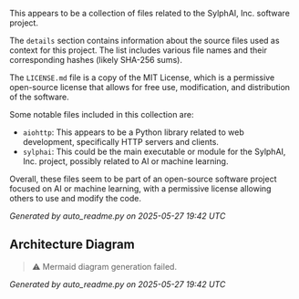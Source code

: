 This appears to be a collection of files related to the SylphAI, Inc. software project.

The `details` section contains information about the source files used as context for this project. The list includes various file names and their corresponding hashes (likely SHA-256 sums).

The `LICENSE.md` file is a copy of the MIT License, which is a permissive open-source license that allows for free use, modification, and distribution of the software.

Some notable files included in this collection are:

* `aiohttp`: This appears to be a Python library related to web development, specifically HTTP servers and clients.
* `sylphai`: This could be the main executable or module for the SylphAI, Inc. project, possibly related to AI or machine learning.

Overall, these files seem to be part of an open-source software project focused on AI or machine learning, with a permissive license allowing others to use and modify the code.

_Generated by auto_readme.py on 2025-05-27 19:42 UTC_

## Architecture Diagram

> ⚠️ Mermaid diagram generation failed.

_Generated by auto_readme.py on 2025-05-27 19:42 UTC_